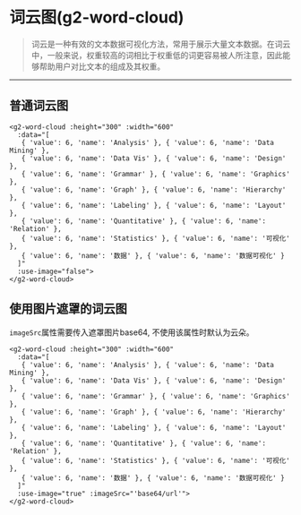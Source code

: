 # 词云图(g2-word-cloud)
>词云是一种有效的文本数据可视化方法，常用于展示大量文本数据。在词云中，一般来说，权重较高的词相比于权重低的词更容易被人所注意，因此能够帮助用户对比文本的组成及其权重。
------
## 普通词云图
```vue
<g2-word-cloud :height="300" :width="600"
  :data="[
   { 'value': 6, 'name': 'Analysis' }, { 'value': 6, 'name': 'Data Mining' },
   { 'value': 6, 'name': 'Data Vis' }, { 'value': 6, 'name': 'Design' },
   { 'value': 6, 'name': 'Grammar' }, { 'value': 6, 'name': 'Graphics' },
   { 'value': 6, 'name': 'Graph' }, { 'value': 6, 'name': 'Hierarchy' },
   { 'value': 6, 'name': 'Labeling' }, { 'value': 6, 'name': 'Layout' },
   { 'value': 6, 'name': 'Quantitative' }, { 'value': 6, 'name': 'Relation' },
   { 'value': 6, 'name': 'Statistics' }, { 'value': 6, 'name': '可视化' },
   { 'value': 6, 'name': '数据' }, { 'value': 6, 'name': '数据可视化' }
  ]"
  :use-image="false">
</g2-word-cloud>
```
<g2-word-cloud :height="300" :width="600" :use-image="false"></g2-word-cloud>

## 使用图片遮罩的词云图
`imageSrc`属性需要传入遮罩图片base64, 不使用该属性时默认为云朵。
```vue
<g2-word-cloud :height="300" :width="600"
  :data="[
   { 'value': 6, 'name': 'Analysis' }, { 'value': 6, 'name': 'Data Mining' },
   { 'value': 6, 'name': 'Data Vis' }, { 'value': 6, 'name': 'Design' },
   { 'value': 6, 'name': 'Grammar' }, { 'value': 6, 'name': 'Graphics' },
   { 'value': 6, 'name': 'Graph' }, { 'value': 6, 'name': 'Hierarchy' },
   { 'value': 6, 'name': 'Labeling' }, { 'value': 6, 'name': 'Layout' },
   { 'value': 6, 'name': 'Quantitative' }, { 'value': 6, 'name': 'Relation' },
   { 'value': 6, 'name': 'Statistics' }, { 'value': 6, 'name': '可视化' },
   { 'value': 6, 'name': '数据' }, { 'value': 6, 'name': '数据可视化' }
  ]"
  :use-image="true" :imageSrc="'base64/url'">
</g2-word-cloud>
```
<g2-word-cloud :height="300" :width="600" :use-image="true"></g2-word-cloud>